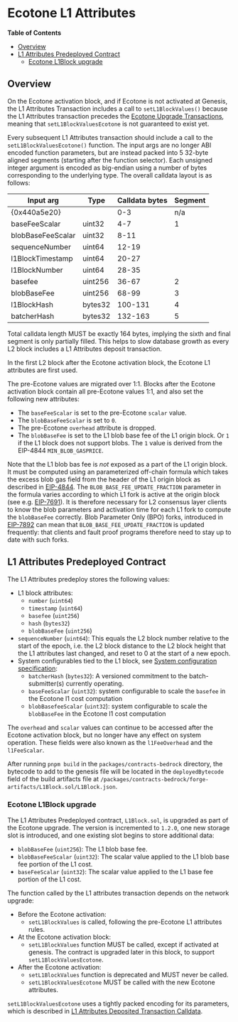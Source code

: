 # Ecotone L1 Attributes

<!-- START doctoc generated TOC please keep comment here to allow auto update -->
<!-- DON'T EDIT THIS SECTION, INSTEAD RE-RUN doctoc TO UPDATE -->
**Table of Contents**

- [Overview](#overview)
- [L1 Attributes Predeployed Contract](#l1-attributes-predeployed-contract)
  - [Ecotone L1Block upgrade](#ecotone-l1block-upgrade)

<!-- END doctoc generated TOC please keep comment here to allow auto update -->

## Overview

On the Ecotone activation block, and if Ecotone is not activated at Genesis,
the L1 Attributes Transaction includes a call to `setL1BlockValues()`
because the L1 Attributes transaction precedes the [Ecotone Upgrade Transactions][ecotone-upgrade-txs],
meaning that `setL1BlockValuesEcotone` is not guaranteed to exist yet.

Every subsequent L1 Attributes transaction should include a call to the `setL1BlockValuesEcotone()` function.
The input args are no longer ABI encoded function parameters,
but are instead packed into 5 32-byte aligned segments (starting after the function selector).
Each unsigned integer argument is encoded as big-endian using a number of bytes corresponding to the underlying type.
The overall calldata layout is as follows:

[ecotone-upgrade-txs]: derivation.md#network-upgrade-automation-transactions

| Input arg         | Type    | Calldata bytes | Segment |
| ----------------- | ------- | -------------- | ------- |
| {0x440a5e20}      |         | 0-3            | n/a     |
| baseFeeScalar     | uint32  | 4-7            | 1       |
| blobBaseFeeScalar | uint32  | 8-11           |         |
| sequenceNumber    | uint64  | 12-19          |         |
| l1BlockTimestamp  | uint64  | 20-27          |         |
| l1BlockNumber     | uint64  | 28-35          |         |
| basefee           | uint256 | 36-67          | 2       |
| blobBaseFee       | uint256 | 68-99          | 3       |
| l1BlockHash       | bytes32 | 100-131        | 4       |
| batcherHash       | bytes32 | 132-163        | 5       |

Total calldata length MUST be exactly 164 bytes, implying the sixth and final segment is only
partially filled. This helps to slow database growth as every L2 block includes a L1 Attributes
deposit transaction.

In the first L2 block after the Ecotone activation block, the Ecotone L1 attributes are first used.

The pre-Ecotone values are migrated over 1:1.
Blocks after the Ecotone activation block contain all pre-Ecotone values 1:1,
and also set the following new attributes:

- The `baseFeeScalar` is set to the pre-Ecotone `scalar` value.
- The `blobBaseFeeScalar` is set to `0`.
- The pre-Ecotone `overhead` attribute is dropped.
- The `blobBaseFee` is set to the L1 blob base fee of the L1 origin block.
  Or `1` if the L1 block does not support blobs.
  The `1` value is derived from the EIP-4844 `MIN_BLOB_GASPRICE`.

Note that the L1 blob bas fee is _not_ exposed as a part of the L1 origin block.
It must be computed using an parameterized off-chain formula which takes the
excess blob gas field from the header of the L1 origin block as described in 
[EIP-4844](https://eips.ethereum.org/EIPS/eip-4844#base-fee-per-blob-gas-update-rule).
The `BLOB_BASE_FEE_UPDATE_FRACTION` parameter in the formula varies
according to which L1 fork is active
at the origin block (see e.g. [EIP-7691](https://eips.ethereum.org/EIPS/eip-7691)). It is therefore
necessary for L2 consensus layer clients to know the blob parameters and activation
time for each L1 fork to compute the `blobBaseFee` correctly. Blob Parameter Only
(BPO) forks, introduced in [EIP-7892](https://eips.ethereum.org/EIPS/eip-7892)
can mean that `BLOB_BASE_FEE_UPDATE_FRACTION` is updated frequently:
that clients and fault proof programs therefore need to stay up to date with
such forks.

## L1 Attributes Predeployed Contract

[sys-config]: ../system-config.md

The L1 Attributes predeploy stores the following values:

- L1 block attributes:
  - `number` (`uint64`)
  - `timestamp` (`uint64`)
  - `basefee` (`uint256`)
  - `hash` (`bytes32`)
  - `blobBaseFee` (`uint256`)
- `sequenceNumber` (`uint64`): This equals the L2 block number relative to the start of the epoch,
  i.e. the L2 block distance to the L2 block height that the L1 attributes last changed,
  and reset to 0 at the start of a new epoch.
- System configurables tied to the L1 block, see [System configuration specification][sys-config]:
  - `batcherHash` (`bytes32`): A versioned commitment to the batch-submitter(s) currently operating.
  - `baseFeeScalar` (`uint32`): system configurable to scale the `basefee` in the Ecotone l1 cost computation
  - `blobBasefeeScalar` (`uint32`): system configurable to scale the `blobBaseFee` in the Ecotone l1 cost computation

The `overhead` and `scalar` values can continue to be accessed after the Ecotone activation block,
but no longer have any effect on system operation. These fields were also known as the `l1FeeOverhead`
and the `l1FeeScalar`.

After running `pnpm build` in the `packages/contracts-bedrock` directory, the bytecode to add to
the genesis file will be located in the `deployedBytecode` field of the build artifacts file at
`/packages/contracts-bedrock/forge-artifacts/L1Block.sol/L1Block.json`.

### Ecotone L1Block upgrade

The L1 Attributes Predeployed contract, `L1Block.sol`, is upgraded as part of the Ecotone upgrade.
The version is incremented to `1.2.0`, one new storage slot is introduced, and one existing slot
begins to store additional data:

- `blobBaseFee` (`uint256`): The L1 blob base fee.
- `blobBaseFeeScalar` (`uint32`): The scalar value applied to the L1 blob base fee portion of the L1 cost.
- `baseFeeScalar` (`uint32`): The scalar value applied to the L1 base fee portion of the L1 cost.

The function called by the L1 attributes transaction depends on the network upgrade:

- Before the Ecotone activation:
  - `setL1BlockValues` is called, following the pre-Ecotone L1 attributes rules.
- At the Ecotone activation block:
  - `setL1BlockValues` function MUST be called, except if activated at genesis.
    The contract is upgraded later in this block, to support `setL1BlockValuesEcotone`.
- After the Ecotone activation:
  - `setL1BlockValues` function is deprecated and MUST never be called.
  - `setL1BlockValuesEcotone` MUST be called with the new Ecotone attributes.

`setL1BlockValuesEcotone` uses a tightly packed encoding for its parameters, which is described in
[L1 Attributes Deposited Transaction Calldata](../deposits.md#l1-attributes-deposited-transaction-calldata).
